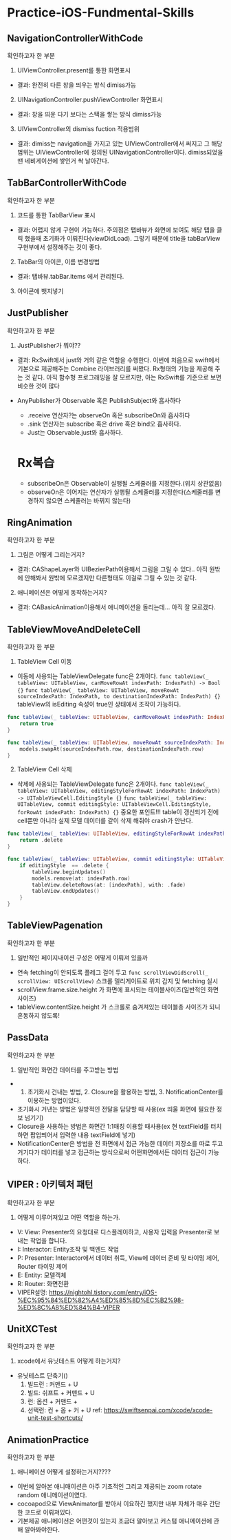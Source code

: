 # Practice-iOS-Fundmental-Skills

## NavigationControllerWithCode
확인하고자 한 부분
1. UIViewController.present를 통한 화면표시
- 결과: 완전히 다른 창을 띄우는 방식 dimiss가능
2. UINavigationController.pushViewController 화면표시
- 결과: 창을 띄운 다기 보다는 스택을 쌓는 방식 dimiss가능
3. UIViewController의 dismiss fuction 적용범위
- 결과: dimiss는 navigation을 가지고 있는 UIViewController에서 써지고 그 해당범위는 UIViewController에 정의된 UINavigationController이다. dimiss되었을땐 네비게이션에 쌓인거 싹 날아간다.

## TabBarControllerWithCode
확인하고자 한 부분
1. 코드를 통한 TabBarView 표시
- 결과: 어렵지 않게 구현이 가능하다. 주의점은 탭바뷰가 화면에 보여도 해당 탭을 클릭 했을때 초기화가 이뤄진다(viewDidLoad). 그렇기 때문에 title을 tabBarView구현부에서 설정해주는 것이 좋다.
2. TabBar의 아이콘, 이름 변경방법
- 결과: 탭바뷰.tabBar.items 에서 관리된다.
3. 아이콘에 뱃지넣기


## JustPublisher
확인하고자 한 부분
1. JustPublisher가 뭐야??
- 결과: RxSwift에서 just와 거의 같은 역할을 수행한다.
이번에 처음으로 swift에서 기본으로 제공해주는 Combine 라이브러리를 써봤다. Rx형태의 기능을 제공해 주는 것 같다.
아직 함수형 프로그래밍을 잘 모르지만, 아는 RxSwift를 기준으로 보면 비슷한 것이 많다
- AnyPublisher가 Observable 혹은 PublishSubject와 흡사하다
    - .receive 연산자?는 observeOn 혹은 subscribeOn와 흡사하다
    - .sink 연산자는 subscribe 혹은 drive 혹은 bind오 흡사하다.
    - Just는 Observable.just와 흡사하다.

    # Rx복습
    - subscribeOn은 Observable이 실행될 스케줄러를 지정한다.(위치 상관없음)
    - observeOn은 이어지는 연산자가 실행될 스케줄러를 지정한다(스케줄러를 변경하지 않으면 스케줄러는 바뀌지 않는다)

## RingAnimation
확인하고자 한 부분
1. 그림은 어떻게 그리는거지?
- 결과: CAShapeLayer와 UIBezierPath이용해서 그림을 그릴 수 있다.. 아직 원밖에 안해봐서 원밖에 모르겠지만 다른형태도 이걸로 그릴 수 있는 것 같다.
2. 애니메이션은 어떻게 동작하는거지?
- 결과: CABasicAnimation이용해서 애니메이션을 돌리는데... 아직 잘 모르겠다.


## TableViewMoveAndDeleteCell
확인하고자 한 부분
1. TableView Cell 이동
- 이동에 사용되는 TableViewDelegate func은 2개이다.
`func tableView(_ tableView: UITableView, canMoveRowAt indexPath: IndexPath) -> Bool {}`
`func tableView(_ tableView: UITableView, moveRowAt sourceIndexPath: IndexPath, to destinationIndexPath: IndexPath) {}`
tableView의 isEditing 속성이 true인 상태에서 조작이 가능하다. 
```swift
func tableView(_ tableView: UITableView, canMoveRowAt indexPath: IndexPath) -> Bool {
    return true
}

func tableView(_ tableView: UITableView, moveRowAt sourceIndexPath: IndexPath, to destinationIndexPath: IndexPath) {
    models.swapAt(sourceIndexPath.row, destinationIndexPath.row)
}
```

2. TableView Cell 삭제
- 삭제에 사용되는 TableViewDelegate func은 2개이다.
`func tableView(_ tableView: UITableView, editingStyleForRowAt indexPath: IndexPath) -> UITableViewCell.EditingStyle {}`
`func tableView(_ tableView: UITableView, commit editingStyle: UITableViewCell.EditingStyle, forRowAt indexPath: IndexPath) {}`
중요한 포인트!!! table이 갱신되기 전에  cell뿐만 아니라 실제 모델 데이터를 같이 삭제 해줘야 crash가 안난다.
```swift
func tableView(_ tableView: UITableView, editingStyleForRowAt indexPath: IndexPath) -> UITableViewCell.EditingStyle {
    return .delete
}

func tableView(_ tableView: UITableView, commit editingStyle: UITableViewCell.EditingStyle, forRowAt indexPath: IndexPath) {
    if editingStyle  == .delete {
        tableView.beginUpdates()
        models.remove(at: indexPath.row)
        tableView.deleteRows(at: [indexPath], with: .fade)
        tableView.endUpdates()
    }
}
```

## TableViewPagenation
확인하고자 한 부분
1. 일반적인 페이지내이션 구성은 어떻게 이뤄져 있을까
- 연속 fetching이 안되도록 플레그 걸어 두고 `func scrollViewDidScroll(_ scrollView: UIScrollView)` 스크롤 델리게이트로 위치 감지 및 fetching 실시
- scrollView.frame.size.height  가 화면에 표시되는 테이블사이즈(일반적인 화면사이즈)
- tableView.contentSize.height 가 스크롤로 숨겨져있는 테이블총 사이즈가 되니 혼동하지 않도록!

## PassData
확인하고자 한 부분
1. 일반적인 화면간 데이터를 주고받는 방법
-   1. 초기화시 건내는 방법,  2. Closure을 활용하는 방법, 3. NotificationCenter를 이용하는 방법이있다.
- 초기화시 거낸는 방법은 일방적인 전달을 담당할 때 사용(ex 띄울 화면에 필요한 정보 넘기기)
- Closure을 사용하는 방법은 화면간 1:1매칭 이용할 때사용(ex 현 textField를 터치하면 팝업띄어서  입력한 내용 textField에 넣기)
- NotificationCenter은 방법을 전 화면에서 접근 가능한 데이터 저장소를 따로 두고 거기다가 데이터를 넣고 접근하는 방식으로써 어떤화면에서든 데이터 접근이 가능하다.

## VIPER : 아키텍처 패턴
확인하고자 한 부분
1. 어떻게 이루어져있고 어떤 역할을 하는가.
- V: View: Presenter의 요청대로 디스플레이하고, 사용자 입력을 Presenter로 보내는 작업을 합니다.
- I: Interactor: Entity조작 및 백엔드 작업
- P: Presenter: Interactor에서 데이터 취득, View에 데이터 준비 및 타이밍 제어, Router 타이밍 제어
- E: Entity: 모델객체
- R: Router: 화면전환
- VIPER설명: https://nightohl.tistory.com/entry/iOS-%EC%95%84%ED%82%A4%ED%85%8D%EC%B2%98-%ED%8C%A8%ED%84%B4-VIPER

## UnitXCTest
확인하고자 한 부분
1. xcode에서 유닛테스트 어떻게 하는거지?

- 유닛테스트 단축기()
    1. 빌드런 : 커맨드 + U
    2. 빌드: 쉬프트 + 커맨드 + U
    3. 런: 옵션 + 커맨드 + 
    4. 선택런: 컨 + 옵 + 커 + U
    ref: https://swiftsenpai.com/xcode/xcode-unit-test-shortcuts/

## AnimationPractice
확인하고자 한 부분
1. 애니메이션 어떻게 설정하는거지????
- 이번에 알아본 애니매이션은 아주 기초적인 그리고 제공되는 zoom rotate random 애니메이션이였다.
- cocoapod으로 ViewAnimator를 받아서 이요하긴 했지만 내부 자체가 매우 간단한 코드로 이뤄져있다.
- 기본제공 애니메이션은 어떤것이 있는지 조금더 알아보고 커스텀 애니메이션에 관해 알아봐야한다.


